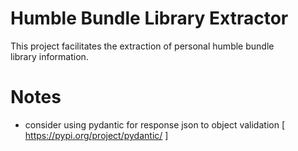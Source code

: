 # Humble Bundle Library Extractor
This project facilitates the extraction of personal humble bundle  
library information.


# Notes
- consider using pydantic for response json to object validation [ https://pypi.org/project/pydantic/ ]